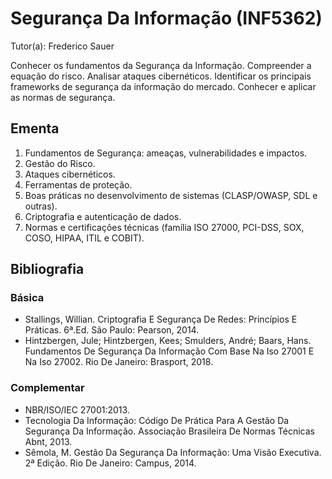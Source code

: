 # Segurança Da Informação (INF5362)

Tutor(a): Frederico Sauer

Conhecer os fundamentos da Segurança da Informação. Compreender a equação do risco. Analisar ataques cibernéticos. Identificar os principais frameworks de segurança da informação do mercado. Conhecer e aplicar as normas de segurança.

## Ementa

1. Fundamentos de Segurança: ameaças, vulnerabilidades e impactos.
2. Gestão do Risco.
3. Ataques cibernéticos.
4. Ferramentas de proteção.
5. Boas práticas no desenvolvimento de sistemas (CLASP/OWASP, SDL e outras). 
6. Criptografia e autenticação de dados.
7. Normas e certificações técnicas (família ISO 27000, PCI-DSS, SOX, COSO, HIPAA, ITIL e COBIT).


## Bibliografia

### Básica

- Stallings, Willian. Criptografia E Segurança De Redes: Princípios E Práticas. 6ª.Ed. São Paulo: Pearson, 2014.
- Hintzbergen, Jule; Hintzbergen, Kees; Smulders, André; Baars, Hans. Fundamentos De Segurança Da Informação Com Base Na Iso 27001 E Na Iso 27002. Rio De Janeiro: Brasport, 2018.

### Complementar

- NBR/ISO/IEC 27001:2013.
- Tecnologia Da Informação: Código De Prática Para A Gestão Da Segurança Da Informação. Associação Brasileira De Normas Técnicas Abnt, 2013.
- Sêmola, M. Gestão Da Segurança Da Informação: Uma Visão Executiva. 2ª Edição. Rio De Janeiro: Campus, 2014.